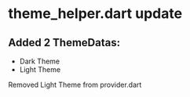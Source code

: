 # theme_helper.dart update

## Added 2 ThemeDatas:

- Dark Theme
- Light Theme

Removed Light Theme from provider.dart